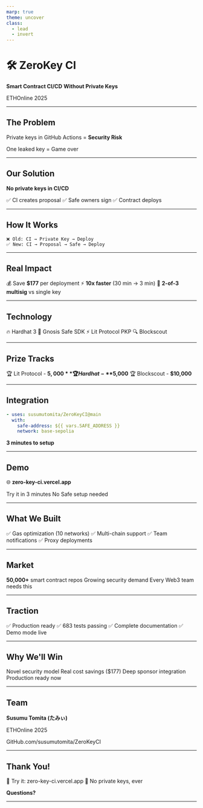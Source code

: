```yaml
---
marp: true
theme: uncover
class:
  - lead
  - invert
---
```


# 🛠 ZeroKey CI

**Smart Contract CI/CD**
**Without Private Keys**

ETHOnline 2025

---

## The Problem

Private keys in GitHub Actions = **Security Risk**

One leaked key = Game over

---

## Our Solution

**No private keys in CI/CD**

✅ CI creates proposal
✅ Safe owners sign
✅ Contract deploys

---

## How It Works

```
❌ Old: CI → Private Key → Deploy
✅ New: CI → Proposal → Safe → Deploy
```

---

## Real Impact

💰 Save **$177** per deployment
⚡ **10x faster** (30 min → 3 min)
🔐 **2-of-3 multisig** vs single key

---

## Technology

🔥 Hardhat 3
🔐 Gnosis Safe SDK
⚡ Lit Protocol PKP
🔍 Blockscout

---

## Prize Tracks

🏆 Lit Protocol - **$5,000**
🏆 Hardhat - **$5,000**
🏆 Blockscout - **$10,000**

---

## Integration

```yaml
- uses: susumutomita/ZeroKeyCI@main
  with:
    safe-address: ${{ vars.SAFE_ADDRESS }}
    network: base-sepolia
```

**3 minutes to setup**

---

## Demo

🌐 **zero-key-ci.vercel.app**

Try it in 3 minutes
No Safe setup needed

---

## What We Built

✅ Gas optimization (10 networks)
✅ Multi-chain support
✅ Team notifications
✅ Proxy deployments

---

## Market

**50,000+** smart contract repos
Growing security demand
Every Web3 team needs this

---

## Traction

✅ Production ready
✅ 683 tests passing
✅ Complete documentation
✅ Demo mode live

---

## Why We'll Win

Novel security model
Real cost savings ($177)
Deep sponsor integration
Production ready now

---

## Team

**Susumu Tomita (たみぃ)**

ETHOnline 2025

GitHub.com/susumutomita/ZeroKeyCI

---

## Thank You!

🚀 Try it: zero-key-ci.vercel.app
🔐 No private keys, ever

**Questions?**

---
